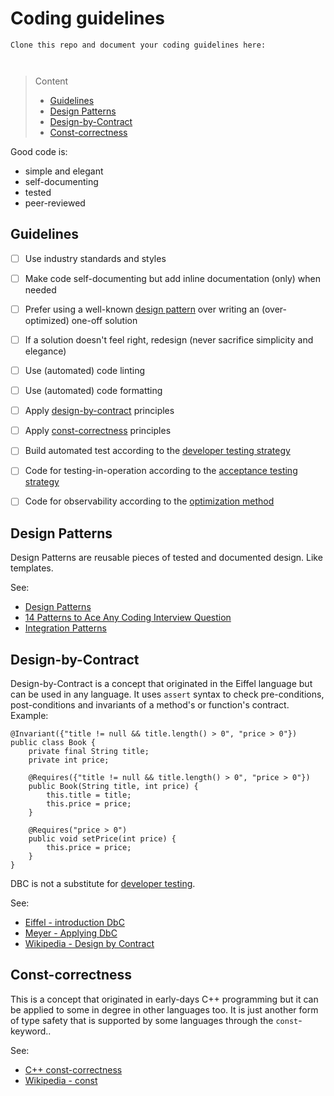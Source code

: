 # Coding guidelines

```
Clone this repo and document your coding guidelines here:



```
> Content
> - [Guidelines](#guidelines)
> - [Design Patterns](#design-patterns)
> - [Design-by-Contract](#design-by-contract)
> - [Const-correctness](#const-correctness)

Good code is:
- simple and elegant
- self-documenting
- tested
- peer-reviewed

## Guidelines

- [ ] Use industry standards and styles 


- [ ] Make code self-documenting but add inline documentation (only) when needed


- [ ] Prefer using a well-known [design pattern](#design-patterns) over writing an (over-optimized) one-off solution


- [ ] If a solution doesn't feel right, redesign (never sacrifice simplicity and elegance)


- [ ] Use (automated) code linting


- [ ] Use (automated) code formatting 


- [ ] Apply [design-by-contract](#design-by-contract) principles


- [ ] Apply [const-correctness](#const-correctness) principles


- [ ] Build automated test according to the [developer testing strategy](developer-testing-strategy.md) 


- [ ] Code for testing-in-operation according to the [acceptance testing strategy](acceptance-testing-strategy.md)


- [ ] Code for observability according to the [optimization method](optimization-method.md)


## Design Patterns

Design Patterns are reusable pieces of tested and documented design. Like templates.

See:
- [Design Patterns](https://sourcemaking.com/design_patterns)
- [14 Patterns to Ace Any Coding Interview Question](https://hackernoon.com/14-patterns-to-ace-any-coding-interview-question-c5bb3357f6ed)
- [Integration Patterns](https://www.enterpriseintegrationpatterns.com/)


## Design-by-Contract

Design-by-Contract is a concept that originated in the Eiffel language but can be used in any language.
It uses ```assert``` syntax to check pre-conditions, post-conditions and invariants of a method's or function's contract. Example:

```
@Invariant({"title != null && title.length() > 0", "price > 0"})
public class Book {
    private final String title;
    private int price;
 
    @Requires({"title != null && title.length() > 0", "price > 0"})
    public Book(String title, int price) {
        this.title = title;
        this.price = price;
    }
 
    @Requires("price > 0")
    public void setPrice(int price) {
        this.price = price;
    } 
}
```

DBC is not a substitute for [developer testing](developer-testing-strategy.md).

See: 
- [Eiffel - introduction DbC](https://www.eiffel.com/values/design-by-contract/introduction/)
- [Meyer - Applying DbC](http://se.inf.ethz.ch/~meyer/publications/computer/contract.pdf)
- [Wikipedia - Design by Contract](https://en.wikipedia.org/wiki/Design_by_contract)

## Const-correctness

This is a concept that originated in early-days C++ programming but it can be applied to some in degree in other languages too. It is just another form of type safety that is supported by some languages through the ```const```-keyword..

See: 
- [C++ const-correctness](https://isocpp.org/wiki/faq/const-correctness)
- [Wikipedia - const](https://en.wikipedia.org/wiki/Const_(computer_programming))